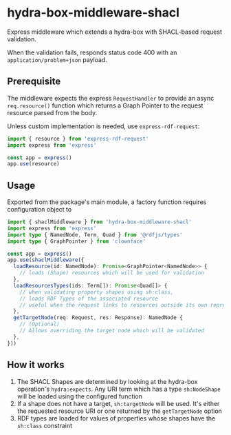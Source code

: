 # hydra-box-middleware-shacl

Express middleware which extends a hydra-box with SHACL-based request validation.

When the validation fails, responds status code 400 with an `application/problem+json` payload.

## Prerequisite

The middleware expects the express `RequestHandler` to provide an async `req.resource()` function which returns a Graph Pointer to the request resource parsed from the body.

Unless custom implementation is needed, use `express-rdf-request`:

```js
import { resource } from 'express-rdf-request'
import express from 'express'

const app = express()
app.use(resource)
```

## Usage

Exported from the package's main module, a factory function requires configuration object to

```typescript
import { shaclMiddleware } from 'hydra-box-middleware-shacl' 
import express from 'express'
import type { NamedNode, Term, Quad } from '@rdfjs/types'
import type { GraphPointer } from 'clownface'

const app = express()
app.use(shaclMiddleware({
  loadResource(id: NamedNode): Promise<GraphPointer<NamedNode>> {
    // loads (Shape) resources which will be used for validation   
  },
  loadResourcesTypes(ids: Term[]): Promise<Quad[]> {
    // when validating property shapes using sh:class,
    // loads RDF Types of the associated resource
    // useful when the request links to resources outside its own representation 
  },
  getTargetNode(req: Request, res: Response): NamedNode {
    // (Optional)
    // Allows overriding the target node which will be validated  
  },
}))
```

## How it works

1. The SHACL Shapes are determined by looking at the hydra-box operation's `hydra:expects`. Any URI term which has a type `sh:NodeShape` will be loaded using the configured function
2. If a shape does not have a target, `sh:targetNode` will be used. It's either the requested resource URI or one returned by the `getTargetNode` option
3. RDF types are loaded for values of properties whose shapes have the `sh:class` constraint
